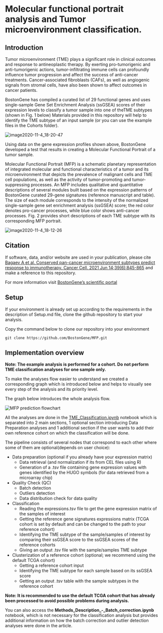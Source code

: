 # Molecular functional portrait analysis and Tumor microenvironment classification.

## Introduction
Tumor microenvironment (TME) plays a significant role in clinical outcomes and response to antineoplastic therapy. By exerting pro-tumorigenic and anti-tumorigenic actions, tumor-infiltrating immune cells can profoundly influence tumor progression and affect the success of anti-cancer treatments. Cancer-associated fibroblasts (CAFs), as well as angiogenic signals from stromal cells, have also been shown to affect outcomes in cancer patients. 


BostonGene has compiled a curated list of 29 functional genes and  uses single-sample Gene Set Enrichment Analysis (ssGSEA) scores of their expression levels to classify a tumor sample into one of theTME subtypes (shown in Fig. 1 below) Materials provided in this repository will help to identify the TME subtype of an input sample (or you can use the example files in the Cohorts folder).

![image2020-11-4_18-20-47](https://user-images.githubusercontent.com/127855909/228009303-964b1147-0f42-4361-819b-bc22be9ccd97.png)

Using data on the gene expression profiles shown above, BostonGene developed a test that results in creating a Molecular Functional Portrait of a tumor sample.


Molecular Functional Portrait (MFP) is a schematic planetary representation of integrated molecular and functional characteristics of a tumor and its microenvironment that depicts the prevalence of malignant cells and TME cell populations, as well as the activity of tumor-promoting and tumor-suppressing processes. An MFP includes qualitative and quantitative descriptions of several modules built based on the expression patterns of BostonGene curated 29-gene signatures (reference manuscript and table). The size of each module corresponds to the intensity of the normalized single-sample gene set enrichment analysis (ssGSEA) score; the red color denotes pro-cancer processes, while blue color shows anti-cancer processes. Fig. 2 provides short descriptions of each TME subtype with its corresponding MFP portrait.


![image2020-11-4_18-12-26](https://user-images.githubusercontent.com/127855909/228009221-3fe09cc9-a30a-4d3f-aa4b-3641c6278f7e.png)


## Citation
If software, data, and/or website are used in your publication, please cite [Bagaev A et al. Conserved pan-cancer microenvironment subtypes predict response to immunotherapy. Cancer Cell. 2021 Jun 14;39(6):845-865](https://www.cell.com/cancer-cell/fulltext/S1535-6108(21)00222-1#articleInformation)
and make a reference to this repository.


For more information visit [BostonGene’s scientific portal](https://science.bostongene.com/tumor-portrait/)


## Setup
If your environment is already set up according to the requirements in the description of Setup.md file, clone the github repository to start your analysis.


Copy the command below to clone our repository into your environment 


    git clone https://github.com/BostonGene/MFP.git


## Implementation overview
**Note: The example analysis is performed for a cohort. Do not perform  TME classification analyses for one sample only.**


To make the analyses flow easier to understand we created a corresponding graph which is introduced below and helps to visually see every step of the analysis and its priority level.


The graph below introduces the whole analysis flow.

![MFP prediction flowchart](https://user-images.githubusercontent.com/127855909/228008558-4a7163ba-9c23-4107-b2f9-85d674b41499.jpg)


All the analyses are done in the [TME_Classification.ipynb](TME_Classification.ipynb) notebook which is separated into 2 main sections, 1 optional section introducing Data Preparation analyses and 1 additional section if the user wants to add their own reference cohort on which the classification will be done.



The pipeline consists of several nodes that correspond to each other where some of them are optional(depends on user choice):

* Data preparation (optional if you already have your expression matrix)
  * Data retrieval (and normalization if its from CEL files using R) 
  * Generation of a .tsv file containing gene expression values with genes identified by the HUGO symbols (for data retrieved from a microarray chip)
* Quality Check (QC)
  * Batch detection
  * Outliers detection
  * Data distribution check for data quality
* Classification
  * Reading the expressions.tsv file to get the gene expression matrix of the samples of interest
  * Getting the reference gene signatures expressions matrix (TCGA cohort is set by default and can be changed to the path to your reference cohort)
  * Identifying the TME subtype of the sample/samples of interest by comparing their ssGSEA score to the ssGSEA scores of the reference cohorts
  * Giving an output .tsv file with the sample/samples TME subtype
* Clusterization of a reference cohort (optional; we recommend using the default TCGA cohort)
  * Getting a reference cohort input
  * Identifying the TME subtype for each sample based on its ssGSEA score
  * Getting an output .tsv table with the sample subtypes in the reference cohort

**Note: It is recommended to use the default TCGA cohort that has already been processed to avoid possible problems during analysis.**


You can also access the **Methods_Description_-_Batch_correction.ipynb** notebook, which is not necessary for the classification analysis but provides additional information on how the batch correction and outlier detection analyses were done in the article.




